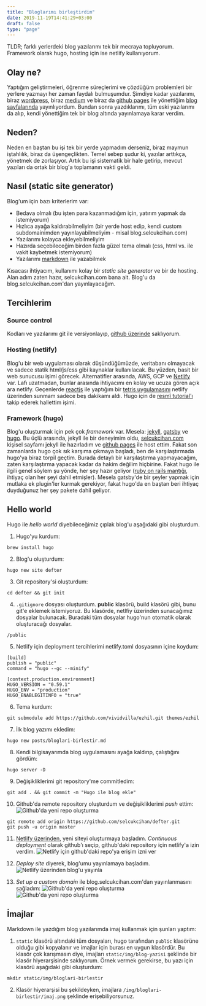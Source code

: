 ```yaml
---
title: "Bloglarımı birleştirdim"
date: 2019-11-19T14:41:29+03:00
draft: false
type: "page"
---
```


TLDR; farklı yerlerdeki blog yazılarımı tek bir mecraya topluyorum. Framework olarak hugo, hosting için ise netlify kullanıyorum.

## Olay ne?
Yaptığım geliştirmeleri, öğrenme süreçlerimi ve çözdüğüm problemleri bir yerlere yazmayı her zaman faydalı bulmuşumdur.
Şimdiye kadar yazılarımı, biraz [wordpress](https://selcukcihan.wordpress.com/), biraz [medium](https://medium.com/bulut-aws) ve biraz da [github pages](https://pages.github.com/) ile yönettiğim [blog sayfalarında](http://selcukcihan.com/blog) yayınlıyordum.
Bundan sonra yazdıklarımı, tüm eski yazılarımı da alıp, kendi yönettiğim tek bir blog altında yayınlamaya karar verdim.

## Neden?

Neden en baştan bu işi tek bir yerde yapmadım derseniz, biraz maymun iştahlılık, biraz da üşengeçlikten.
Temel sebep şudur ki, yazılar arttıkça, yönetmek de zorlaşıyor.
Artık bu işi sistematik bir hale getirip, mevcut yazıları da ortak bir blog'a toplamanın vakti geldi.

## Nasıl (static site generator)

Blog'um için bazı kriterlerim var:

* Bedava olmalı (bu işten para kazanmadığım için, yatırım yapmak da istemiyorum)
* Hızlıca ayağa kaldırabilmeliyim (bir yerde host edip, kendi custom subdomainimden yayınlayabilmeliyim - misal blog.selcukcihan.com)
* Yazılarımı kolayca ekleyebilmeliyim
* Hazırda seçebileceğim birden fazla güzel tema olmalı (css, html vs. ile vakit kaybetmek istemiyorum)
* Yazılarımı [markdown](https://daringfireball.net/projects/markdown/) ile yazabilmek

Kısacası ihtiyacım, kullanımı kolay bir *static site generator* ve bir de hosting.
Alan adım zaten hazır, selcukcihan.com bana ait.
Blog'u da blog.selcukcihan.com'dan yayınlayacağım.

## Tercihlerim

### Source control

Kodları ve yazılarımı git ile versiyonlayıp, [github üzerinde](https://github.com/selcukcihan/defter) saklıyorum.

### Hosting (netlify)

Blog'u bir web uygulaması olarak düşündüğümüzde, veritabanı olmayacak ve sadece statik html/js/css gibi kaynaklar kullanılacak.
Bu yüzden, basit bir web sunucusu işimi görecek.
Alternatifler arasında, AWS, GCP ve [Netlify](https://www.netlify.com/) var.
Lafı uzatmadan, bunlar arasında ihtiyacımı en kolay ve ucuza gören açık ara netlify.
Geçenlerde [reactjs](https://reactjs.org/) ile yaptığım bir [tetris uygulamasını](https://tetris.selcukcihan.com/) netlify üzerinden sunmam sadece beş dakikamı aldı.
Hugo için de [resmî tutorial'ı](https://gohugo.io/hosting-and-deployment/hosting-on-netlify/) takip ederek hallettim işimi.


### Framework (hugo)

Blog'u oluşturmak için pek çok *framework* var.
Mesela: [jekyll](https://jekyllrb.com/), [gatsby](https://www.gatsbyjs.org/) ve [hugo](https://gohugo.io/).
Bu üçlü arasında, jekyll ile bir deneyimim oldu, [selcukcihan.com](https://www.selcukcihan.com) kişisel sayfamı jekyll ile hazırladım ve [github pages](https://github.com/selcukcihan/selcukcihan.github.io) ile host ettim.
Fakat son zamanlarda hugo çok sık karşıma çıkmaya başladı, ben de karşılaştırmada hugo'ya biraz torpil geçtim.
Burada detaylı bir karşılaştırma yapmayacağım, zaten karşılaştırma yapacak kadar da hakim değilim hiçbirine.
Fakat hugo ile ilgili genel söylem şu yönde, her şey hazır geliyor ([ruby on rails mantığı](https://rubyonrails.org/doctrine/), ihtiyaç olan her şeyi dahil etmişler).
Mesela gatsby'de bir şeyler yapmak için mutlaka ek plugin'ler kurmak gerekiyor, fakat hugo'da en baştan beri ihtiyaç duyduğunuz her şey pakete dahil geliyor.

## Hello world

Hugo ile *hello world* diyebileceğimiz çıplak blog'u aşağıdaki gibi oluşturdum.

1. Hugo'yu kurdum:

```
brew install hugo
```

2. Blog'u oluşturdum:

```
hugo new site defter
```

3. Git repository'si oluşturdum:

```
cd defter && git init
```

4. `.gitignore` dosyası oluşturdum. **public** klasörü, build klasörü gibi, bunu git'e eklemek istemiyoruz. Bu klasörde, netlfiy üzerinden sunacağımız dosyalar bulunacak. Buradaki tüm dosyalar hugo'nun otomatik olarak oluşturacağı dosyalar.

```
/public

```

5. Netlify için deployment tercihlerimi netlify.toml dosyasının içine koydum:

```
[build]
publish = "public"
command = "hugo --gc --minify"

[context.production.environment]
HUGO_VERSION = "0.59.1"
HUGO_ENV = "production"
HUGO_ENABLEGITINFO = "true"

```

6. Tema kurdum:

```
git submodule add https://github.com/vividvilla/ezhil.git themes/ezhil
```

7. İlk blog yazımı ekledim:

```
hugo new posts/bloglari-birlestir.md
```

8. Kendi bilgisayarımda blog uygulamasını ayağa kaldırıp, çalıştığını gördüm:

```
hugo server -D
```

9. Değişikliklerimi git repository'me commitledim:

```
git add . && git commit -m "Hugo ile blog ekle"
```

10. Github'da remote repository oluşturdum ve değişikliklerimi *push* ettim:
![Github'da yeni repo oluşturma][1]

```
git remote add origin https://github.com/selcukcihan/defter.git
git push -u origin master
```

11. [Netlify üzerinden](https://app.netlify.com/start), yeni siteyi oluşturmaya başladım. *Continuous deployment* olarak github'ı seçip, github'daki repository için netlify'a izin verdim.
![Netlify için github'daki repo'ya erişim izni ver][2]

12. *Deploy site* diyerek, blog'umu yayınlamaya başladım.
![Netlify üzerinden blog'u yayınla][3]

[1]: /img/bloglari-birlestir/github_create_repo.png
[2]: /img/bloglari-birlestir/github_netlify_permission.png
[3]: /img/bloglari-birlestir/netlify_deployment.png
[4]: /img/bloglari-birlestir/netlify_setup_custom_domain.png
[5]: /img/bloglari-birlestir/netlify_setup_custom_domain_2.png

13. *Set up a custom domain* ile blog.selcukcihan.com'dan yayınlanmasını sağladım:
![Github'da yeni repo oluşturma][4]
![Github'da yeni repo oluşturma][5]


## İmajlar

Markdown ile yazdığım blog yazılarımda imaj kullanmak için şunları yaptım:

1. `static` klasörü altındaki tüm dosyaları, hugo tarafından `public` klasörüne olduğu gibi kopyalanır ve imajlar için burası en uygun klasördür.
Bu klasör çok karışmasın diye, imajları `static/img/blog-yazisi` şeklinde bir klasör hiyerarşisinde saklıyorum.
Örnek vermek gerekirse, bu yazı için klasörü aşağıdaki gibi oluşturdum:

```
mkdir static/img/bloglari-birlestir
```

2. Klasör hiyerarşisi bu şekildeyken, imajlara `/img/bloglari-birlestir/imaj.png` şeklinde erişebiliyorsunuz.









